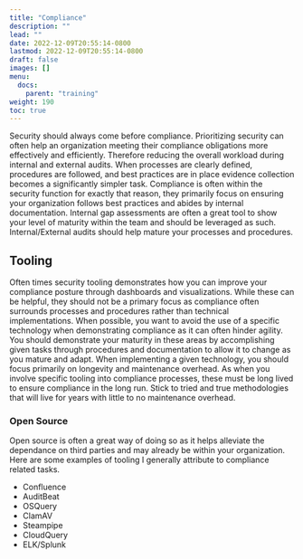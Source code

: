 ```yaml
---
title: "Compliance"
description: ""
lead: ""
date: 2022-12-09T20:55:14-0800
lastmod: 2022-12-09T20:55:14-0800
draft: false
images: []
menu:
  docs:
    parent: "training"
weight: 190
toc: true
---
```


Security should always come before compliance. Prioritizing security can often help an organization meeting their compliance obligations more effectively and efficiently. Therefore reducing the overall workload during internal and external audits. When processes are clearly defined, procedures are followed, and best practices are in place evidence collection becomes a significantly simpler task. Compliance is often within the security function for exactly that reason, they primarily focus on ensuring your organization follows best practices and abides by internal documentation. Internal gap assessments are often a great tool to show your level of maturity within the team and should be leveraged as such. Internal/External audits should help mature your processes and procedures. 

## Tooling

Often times security tooling demonstrates how you can improve your compliance posture through dashboards and visualizations. While these can be helpful, they should not be a primary focus as compliance often surrounds processes and procedures rather than technical implementations. When possible, you want to avoid the use of a specific technology when demonstrating compliance as it can often hinder agility. You should demonstrate your maturity in these areas by accomplishing given tasks through procedures and documentation to allow it to change as you mature and adapt. When implementing a given technology, you should focus primarily on longevity and maintenance overhead. As when you involve specific tooling into compliance processes, these must be long lived to ensure compliance in the long run. Stick to tried and true methodologies that will live for years with little to no maintenance overhead. 

### Open Source

Open source is often a great way of doing so as it helps alleviate the dependance on third parties and may already be within your organization. Here are some examples of tooling I generally attribute to compliance related tasks. 

- Confluence
- AuditBeat
- OSQuery
- ClamAV
- Steampipe
- CloudQuery
- ELK/Splunk
